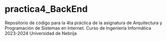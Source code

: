 # practica4_BackEnd
Repositorio de código para la 4ta práctica de la asignatura de Arquitectura y Programación de Sistemas en Internet. Curso de Ingeniería Informática 2023-2024 Universidad de Nebrija
